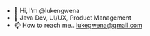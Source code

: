- 👋 Hi, I’m @lukengwena
- 👀 Java Dev, UI/UX, Product Management 
- 📫 How to reach me.. lukegwena@gmail.com

<!---
lukengwena/lukengwena is a ✨ special ✨ repository because its `README.md` (this file) appears on your GitHub profile.
You can click the Preview link to take a look at your changes.
--->
